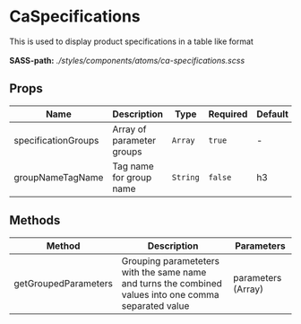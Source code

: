 # CaSpecifications

This is used to display product specifications in a table like format<br><br> **SASS-path:** _./styles/components/atoms/ca-specifications.scss_

## Props

<!-- @vuese:CaSpecifications:props:start -->
|Name|Description|Type|Required|Default|
|---|---|---|---|---|
|specificationGroups|Array of parameter groups|`Array`|`true`|-|
|groupNameTagName|Tag name for group name|`String`|`false`|h3|

<!-- @vuese:CaSpecifications:props:end -->


## Methods

<!-- @vuese:CaSpecifications:methods:start -->
|Method|Description|Parameters|
|---|---|---|
|getGroupedParameters|Grouping parameteters with the same name and turns the combined values into one comma separated value|parameters (Array)|

<!-- @vuese:CaSpecifications:methods:end -->


